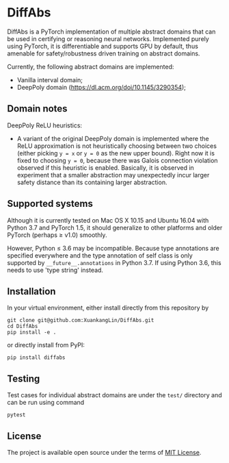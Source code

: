 # DiffAbs

DiffAbs is a PyTorch implementation of multiple abstract domains that
can be used in certifying or reasoning neural networks. Implemented
purely using PyTorch, it is differentiable and supports GPU by
default, thus amenable for safety/robustness driven training on
abstract domains.

Currently, the following abstract domains are implemented:

* Vanilla interval domain;
* DeepPoly domain (<https://dl.acm.org/doi/10.1145/3290354>);


## Domain notes

DeepPoly ReLU heuristics:

* A variant of the original DeepPoly domain is implemented where the
  ReLU approximation is not heuristically choosing between two choices
  (either picking `y = x` or `y = 0` as the new upper bound). Right
  now it is fixed to choosing `y = 0`, because there was Galois
  connection violation observed if this heuristic is
  enabled. Basically, it is observed in experiment that a smaller
  abstraction may unexpectedly incur larger safety distance than its
  containing larger abstraction.


## Supported systems

Although it is currently tested on Mac OS X 10.15 and Ubuntu 16.04
with Python 3.7 and PyTorch 1.5, it should generalize to other
platforms and older PyTorch (perhaps ≥ v1.0) smoothly.

However, Python ≤ 3.6 may be incompatible. Because type annotations
are specified everywhere and the type annotation of self class is only
supported by `__future__.annotations` in Python 3.7. If using Python
3.6, this needs to use 'type string' instead.


## Installation

In your virtual environment, either install directly from this repository by
```
git clone git@github.com:XuankangLin/DiffAbs.git
cd DiffAbs
pip install -e .
```
or directly install from PyPI:
```
pip install diffabs
```

## Testing

Test cases for individual abstract domains are under the `test/`
directory and can be run using command
```
pytest
```


## License

The project is available open source under the terms of [MIT
License](https://opensource.org/licenses/MIT).
